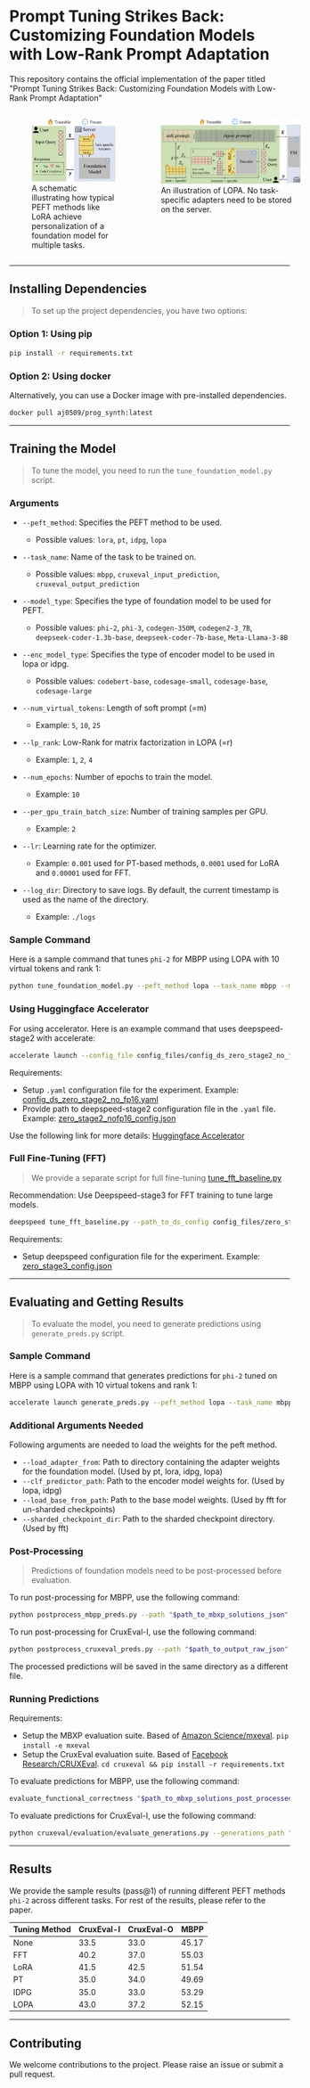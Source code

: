 # Prompt Tuning Strikes Back: Customizing Foundation Models with Low-Rank Prompt Adaptation

This repository contains the official implementation of the paper titled "Prompt Tuning Strikes Back: Customizing Foundation  Models with Low-Rank Prompt Adaptation"

<div style="display: flex; gap: 1px;">
  <figure style="flex: 0 0 30%;">
    <img src="images/dig_existing_new.jpg" alt="Image 1" style="width: 100%;">
    <figcaption>A schematic illustrating how typical PEFT methods like LoRA achieve personalization of a foundation model for multiple tasks.</figcaption>
  </figure>
  <figure style="flex: 0 0 50%;">
    <img src="images/dig_ours_new.jpg" alt="Image 2" style="width: 100%;">
    <figcaption>An illustration of LOPA. No task-specific adapters need to be stored on the server.</figcaption>
  </figure>
</div>

---

## Installing Dependencies
> To set up the project dependencies, you have two options:

### Option 1: Using pip
```sh
pip install -r requirements.txt
```

### Option 2: Using docker
Alternatively, you can use a Docker image with pre-installed dependencies.
```sh
docker pull aj0509/prog_synth:latest
```

---

## Training the Model

> To tune the model, you need to run the `tune_foundation_model.py` script. 
  
### Arguments

- `--peft_method`: Specifies the PEFT method to be used.
  - Possible values: `lora`, `pt`, `idpg`, `lopa`

- `--task_name`: Name of the task to be trained on.
  - Possible values: `mbpp`, `cruxeval_input_prediction`, `cruxeval_output_prediction`

- `--model_type`: Specifies the type of foundation model to be used for PEFT.
  - Possible values: `phi-2`, `phi-3`, `codegen-350M`, `codegen2-3_7B`, `deepseek-coder-1.3b-base`, `deepseek-coder-7b-base`, `Meta-Llama-3-8B`

- `--enc_model_type`: Specifies the type of encoder model to be used in lopa or idpg.
  - Possible values: `codebert-base`, `codesage-small`, `codesage-base`, `codesage-large`

- `--num_virtual_tokens`: Length of soft prompt (=m)
  - Example: `5`, `10`, `25`

- `--lp_rank`: Low-Rank for matrix factorization in LOPA (=r)
  - Example: `1`, `2`, `4`

- `--num_epochs`: Number of epochs to train the model.
  - Example: `10`

- `--per_gpu_train_batch_size`: Number of training samples per GPU.
  - Example: `2`

- `--lr`: Learning rate for the optimizer.
  - Example: `0.001` used for PT-based methods, `0.0001` used for LoRA and `0.00001` used for FFT.

- `--log_dir`: Directory to save logs. By default, the current timestamp is used as the name of the directory.
  - Example: `./logs`

### Sample Command

Here is a sample command that tunes `phi-2` for MBPP using LOPA with 10 virtual tokens and rank 1:

```sh
python tune_foundation_model.py --peft_method lopa --task_name mbpp --model_type phi-2 --enc_model_type codesage-small --num_virtual_tokens 10 --lp_rank 1 --num_epochs 10 --per_gpu_train_batch_size 2 --lr 0.001
```

### Using Huggingface Accelerator
For using accelerator. Here is an example command that uses deepspeed-stage2 with accelerate:

```sh
accelerate launch --config_file config_files/config_ds_zero_stage2_no_fp16.yaml tune_foundation_model.py
```

Requirements: 
- Setup `.yaml` configuration file for the experiment. Example: [config_ds_zero_stage2_no_fp16.yaml](config_files/config_ds_zero_stage2_no_fp16.yaml)
- Provide path to deepspeed-stage2 configuration file in the `.yaml` file. Example: [zero_stage2_nofp16_config.json](config_files/zero_stage2_nofp16_config.json)

Use the following link for more details: [Huggingface Accelerator](https://huggingface.co/docs/accelerate/en/basic_tutorials/install)


### Full Fine-Tuning (FFT)
> We provide a separate script for full fine-tuning [tune_fft_baseline.py](tune_fft_baseline.py)

Recommendation: Use Deepspeed-stage3 for FFT training to tune large models.

```sh
deepspeed tune_fft_baseline.py --path_to_ds_config config_files/zero_stage3_config.json --fp16 True --gradient_accumulation_steps 2
```

Requirements:
- Setup deepspeed configuration file for the experiment. Example: [zero_stage3_config.json](config_files/zero_stage3_config.json)

---

## Evaluating and Getting Results

> To evaluate the model, you need to generate predictions using `generate_preds.py` script. 

### Sample Command

Here is a sample command that generates predictions for `phi-2` tuned on MBPP using LOPA with 10 virtual tokens and rank 1:

```sh
accelerate launch generate_preds.py --peft_method lopa --task_name mbpp --model_type phi-2 --enc_model_type codesage-small --num_virtual_tokens 10 --lp_rank 1
```

### Additional Arguments Needed

Following arguments are needed to load the weights for the peft method.

- `--load_adapter_from`: Path to directory containing the adapter weights for the foundation model. (Used by pt, lora, idpg, lopa)
- `--clf_predictor_path`: Path to the encoder model weights for. (Used by lopa, idpg)
- `--load_base_from_path`: Path to the base model weights. (Used by fft for un-sharded checkpoints)
- `--sharded_checkpoint_dir`: Path to the sharded checkpoint directory. (Used by fft)

### Post-Processing

> Predictions of foundation models need to be post-processed before evaluation.

To run post-processing for MBPP, use the following command:
```sh
python postprocess_mbpp_preds.py --path "$path_to_mbxp_solutions_json"
```

To run post-processing for CruxEval-I, use the following command:
```sh
python postprocess_cruxeval_preds.py --path "$path_to_output_raw_json" --mode input
```

The processed predictions will be saved in the same directory as a different file.

### Running Predictions

Requirements:
- Setup the MBXP evaluation suite. Based of [Amazon Science/mxeval](https://github.com/amazon-science/mxeval). `pip install -e mxeval`
- Setup the CruxEval evaluation suite. Based of [Facebook Research/CRUXEval](https://github.com/facebookresearch/cruxeval). `cd cruxeval && pip install -r requirements.txt`

To evaluate predictions for MBPP, use the following command:
```sh
evaluate_functional_correctness "$path_to_mbxp_solutions_post_processed" --problem_file mxeval/mbpp_test_release_v1.jsonl
```

To evaluate predictions for CruxEval-I, use the following command:
```sh
python cruxeval/evaluation/evaluate_generations.py --generations_path "$path_to_output_json" --scored_results_path "$path_to_output_scored_json" --mode input
```

--- 
## Results

We provide the sample results (pass@1) of running different PEFT methods `phi-2` across different tasks. For rest of the results, please refer to the paper.


| Tuning Method | CruxEval-I | CruxEval-O | MBPP  |
|---------------|------------|------------|-------|
| None          | 33.5       | 33.0       | 45.17 |
| FFT           | 40.2       | 37.0       | 55.03 |
| LoRA          | 41.5       | 42.5       | 51.54 |
| PT            | 35.0       | 34.0       | 49.69 |
| IDPG          | 35.0       | 33.0       | 53.29 |
| LOPA          | 43.0       | 37.2       | 52.15 |


---

## Contributing

We welcome contributions to the project. Please raise an issue or submit a pull request.